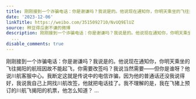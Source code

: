 ```yaml
---
title: 刚刚接到一个诈骗电话：你是谢谦吗？我说是的。他说现在通知你，你明天乘坐的飞往揭阳的航班因故不能起飞，你需要改签吗？我说当然需要——但你是谁呀？他说川航...
date: '2023-12-06'
linkTitle: https://weibo.com/3515092710/NvUQ9ElUZ
source: 种豆得瓜谢不谦的微博
description: 刚刚接到一个诈骗电话：你是谢谦吗？我说是的。他说现在通知你，你明天乘坐的飞往揭阳的航班因故不能起飞，你需要改签吗？我说当然需要——但你是谁呀？他说川航客服中心。我断定这就是传说中的电信诈骗，因为他的普通话还没我说得好，我说我自己上网找川航改签，他就把电话挂了。我不理解的是，我在飞猪上预订的川航飞揭阳的机票，他怎么知道？
  ...
disable_comments: true
---
```

刚刚接到一个诈骗电话：你是谢谦吗？我说是的。他说现在通知你，你明天乘坐的飞往揭阳的航班因故不能起飞，你需要改签吗？我说当然需要——但你是谁呀？他说川航客服中心。我断定这就是传说中的电信诈骗，因为他的普通话还没我说得好，我说我自己上网找川航改签，他就把电话挂了。我不理解的是，我在飞猪上预订的川航飞揭阳的机票，他怎么知道？ ...